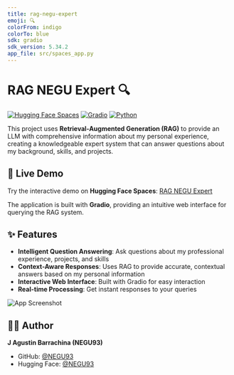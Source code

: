 ```yaml
---
title: rag-negu-expert
emoji: 🔍
colorFrom: indigo
colorTo: blue
sdk: gradio
sdk_version: 5.34.2
app_file: src/spaces_app.py
---
```


# RAG NEGU Expert 🔍

[![Hugging Face Spaces](https://img.shields.io/badge/🤗%20Hugging%20Face-Spaces-blue)](https://huggingface.co/spaces/NEGU93/rag-negu-expert)
[![Gradio](https://img.shields.io/badge/Gradio-5.34.2-orange)](https://gradio.app/)
[![Python](https://img.shields.io/badge/Python-3.8+-blue.svg)](https://www.python.org/downloads/)

This project uses **Retrieval-Augmented Generation (RAG)** to provide an LLM with comprehensive information about my personal experience, creating a knowledgeable expert system that can answer questions about my background, skills, and projects.


## 🚀 Live Demo

Try the interactive demo on **Hugging Face Spaces**: [RAG NEGU Expert](https://huggingface.co/spaces/NEGU93/rag-negu-expert)

The application is built with **Gradio**, providing an intuitive web interface for querying the RAG system.

## ✨ Features

- **Intelligent Question Answering**: Ask questions about my professional experience, projects, and skills
- **Context-Aware Responses**: Uses RAG to provide accurate, contextual answers based on my personal information
- **Interactive Web Interface**: Built with Gradio for easy interaction
- **Real-time Processing**: Get instant responses to your queries

![App Screenshot](img/chat_example.png)


## 👨‍💻 Author

**J Agustin Barrachina (NEGU93)**
- GitHub: [@NEGU93](https://github.com/NEGU93)
- Hugging Face: [@NEGU93](https://huggingface.co/NEGU93)